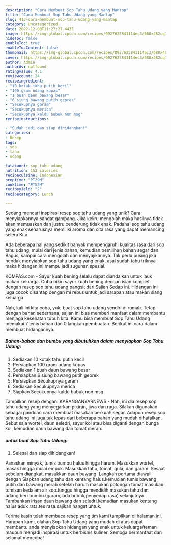 ```yaml
---
description: "Cara Membuat Sop Tahu Udang yang Mantap"
title: "Cara Membuat Sop Tahu Udang yang Mantap"
slug: 413-cara-membuat-sop-tahu-udang-yang-mantap
category: Uncategorized
date: 2022-12-08T11:27:27.443Z
image: https://img-global.cpcdn.com/recipes/0927625841114ec3/680x482cq70/sop-tahu-udang-foto-resep-utama.jpg
hideToc: false
enableToc: true
enableTocContent: false
thumbnail: https://img-global.cpcdn.com/recipes/0927625841114ec3/680x482cq70/sop-tahu-udang-foto-resep-utama.jpg
cover: https://img-global.cpcdn.com/recipes/0927625841114ec3/680x482cq70/sop-tahu-udang-foto-resep-utama.jpg
author: Admin
authorAv: notfound
ratingvalue: 4.1
reviewcount: 24
recipeingredient:
- "10 kotak tahu putih kecil"
- "100 gram udang kupas"
- "1 buah daun bawang besar"
- "6 siung bawang putih geprek"
- "Secukupnya garam"
- "Secukupnya merica"
- "Secukupnya kaldu bubuk non msg"
recipeinstructions:

- "Sudah jadi dan siap dihidangkan!"
categories:
- Resep
tags:
- sop
- tahu
- udang

katakunci: sop tahu udang 
nutrition: 153 calories
recipecuisine: Indonesian
preptime: "PT29M"
cooktime: "PT52M"
recipeyield: "2"
recipecategory: Lunch

---
```





Sedang mencari inspirasi resep sop tahu udang yang unik? Cara menyiapkannya sangat gampang. Jika keliru mengolah maka hasilnya tidak akan memuaskan dan justru cenderung tidak enak. Padahal sop tahu udang yang enak seharusnya memiliki aroma dan cita rasa yang dapat memancing selera Kita.





Ada beberapa hal yang sedikit banyak mempengaruhi kualitas rasa dari sop tahu udang, mulai dari jenis bahan, kemudian pemilihan bahan segar dan Bagus, sampai cara mengolah dan menyajikannya. Tak perlu pusing jika hendak menyiapkan sop tahu udang yang enak,      asal sudah tahu triknya maka hidangan ini mampu jadi suguhan spesial.














KOMPAS.com - Sayur kuah bening selalu dapat diandalkan untuk lauk makan keluarga. Coba bikin sayur kuah bening dengan isian komplet dengan resep sop tahu udang pangsit dari Sajian Sedap ini. Hidangan ini juga cocok disantap dengan mi rebus untuk jadi sarapan atau makan siang keluarga.






Nah, kali ini kita coba, yuk, buat sop tahu udang sendiri di rumah. Tetap dengan bahan sederhana, sajian ini bisa memberi manfaat dalam membantu menjaga kesehatan tubuh kita. Kamu bisa membuat Sop Tahu Udang memakai 7 jenis bahan dan 0 langkah pembuatan. Berikut ini cara dalam membuat hidangannya.

<!--inarticleads1-->

##### Bahan-bahan dan bumbu yang dibutuhkan dalam menyiapkan Sop Tahu Udang:

1. Sediakan 10 kotak tahu putih kecil
1. Persiapkan 100 gram udang kupas
1. Sediakan 1 buah daun bawang besar
1. Persiapkan 6 siung bawang putih geprek
1. Persiapkan Secukupnya garam
1. Sediakan Secukupnya merica
1. Siapkan Secukupnya kaldu bubuk non msg


Tampilkan resep dengan: KARANGANYARNEWS - Nah, ini dia resep sop tahu udang yang menyegarkan pikiran, jiwa dan raga. Silakan digunakan sebagai panduan cara membuat masakan berkuah segar. Adapun resep sop tahu udang ini juga tak lepas dari beberapa bahan yang mudah dihafalkan. Sebut saja wortel, daun seledri, sayur kol atau bisa diganti dengan bunga kol, kemudian daun bawang dan tomat merah. 

<!--inarticleads2-->

#####  untuk buat Sop Tahu Udang:


1. Selesai dan siap dihidangkan!

Panaskan minyak, tumis bumbu halus hingga harum. Masukkan wortel, masak hingga mulai empuk. Masukkan tahu, tomat, gula, dan garam. Sesaat sebelum diangkat, masukkan daun bawang. Langkah pertama diawali dengan Siapkan udang,tahu dan kentang halus.kemudian tumis bawang putih dan bawang merah setelah harum masukan potongan tomat.masukan tumisan kedalam air sop.tunggu hingga mendidih masukan tahu dan udang.beri bumbu.(garam,lada bubuk,penyedap rasa) selanjutnya Tambahkan irisan daun bawang dan seledri.kemudian masukan kentang halus aduk rata.tes rasa.sajikan hangat untuk. 

Terima kasih telah membaca resep yang tim kami tampilkan di halaman ini. Harapan kami, olahan Sop Tahu Udang yang mudah di atas dapat membantu anda menyiapkan hidangan yang enak untuk keluarga/teman maupun menjadi inspirasi untuk berbisnis kuliner. Semoga bermanfaat dan selamat mencoba!
